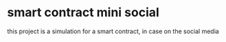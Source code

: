 # smart contract mini social
 this project is a simulation for a smart contract, in case on the social media
